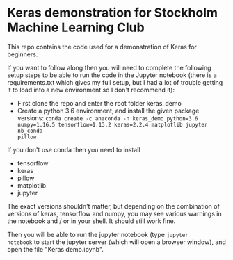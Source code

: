 # Keras demonstration for Stockholm Machine Learning Club
This repo contains the code used for a demonstration of Keras for beginners.

If you want to follow along then you will need to complete the following setup steps to be able to run the code in the Jupyter notebook (there is a requirements.txt which gives my full setup, but I had a lot of trouble getting it to load into a new environment so I don't recommend it):

- First clone the repo and enter the root folder keras_demo
- Create a python 3.6 environment, and install the given package versions: <code>conda create -c anaconda -n keras_demo python=3.6 numpy=1.16.5 tensorflow=1.13.2 keras=2.2.4 matplotlib jupyter nb_conda pillow </code>

If you don't use conda then you need to install 
- tensorflow
- keras
- pillow
- matplotlib
- jupyter

The exact versions shouldn't matter, but depending on the combination of versions of keras, tensorflow and numpy, you may see various warnings in the notebook and / or in your shell. It should still work fine.

Then you will be able to run the jupyter notebook (type <code>jupyter notebook</code> to start the jupyter server (which will open a browser window), and open the file "Keras demo.ipynb".
